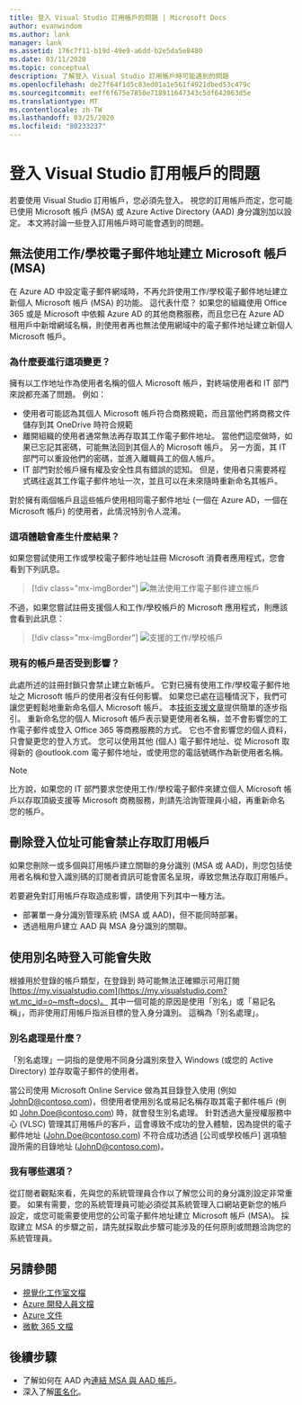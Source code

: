 ```yaml
---
title: 登入 Visual Studio 訂用帳戶的問題 | Microsoft Docs
author: evanwindom
ms.author: lank
manager: lank
ms.assetid: 176c7f11-b19d-49e9-a6dd-b2e5da5e8480
ms.date: 03/11/2020
ms.topic: conceptual
description: 了解登入 Visual Studio 訂用帳戶時可能遇到的問題
ms.openlocfilehash: de27f64f1d5c83ed01a1e561f4921dbed53c479c
ms.sourcegitcommit: eeff6f675e7850e718911647343c5df642063d5e
ms.translationtype: MT
ms.contentlocale: zh-TW
ms.lasthandoff: 03/25/2020
ms.locfileid: "80233237"
---
```

# <a name="issues-signing-in-to-visual-studio-subscriptions"></a>登入 Visual Studio 訂用帳戶的問題
若要使用 Visual Studio 訂用帳戶，您必須先登入。  視您的訂用帳戶而定，您可能已使用 Microsoft 帳戶 (MSA) 或 Azure Active Directory (AAD) 身分識別加以設定。  本文將討論一些登入訂用帳戶時可能會遇到的問題。

## <a name="microsoft-accounts-msa-cannot-be-created-using-workschool-email-addresses"></a>無法使用工作/學校電子郵件地址建立 Microsoft 帳戶 (MSA)
在 Azure AD 中設定電子郵件網域時，不再允許使用工作/學校電子郵件地址建立新個人 Microsoft 帳戶 (MSA) 的功能。 這代表什麼？ 如果您的組織使用 Office 365 或是 Microsoft 中依賴 Azure AD 的其他商務服務，而且您已在 Azure AD 租用戶中新增網域名稱，則使用者再也無法使用網域中的電子郵件地址建立新個人 Microsoft 帳戶。

### <a name="why-was-this-change-made"></a>為什麼要進行這項變更？
擁有以工作地址作為使用者名稱的個人 Microsoft 帳戶，對終端使用者和 IT 部門來說都充滿了問題。 例如：
- 使用者可能認為其個人 Microsoft 帳戶符合商務規範，而且當他們將商務文件儲存到其 OneDrive 時符合規範
- 離開組織的使用者通常無法再存取其工作電子郵件地址。 當他們這麼做時，如果已忘記其密碼，可能無法回到其個人的 Microsoft 帳戶。 另一方面，其 IT 部門可以重設他們的密碼，並進入離職員工的個人帳戶。
- IT 部門對於帳戶擁有權及安全性具有錯誤的認知。 但是，使用者只需要將程式碼往返其工作電子郵件地址一次，並且可以在未來隨時重新命名其帳戶。

對於擁有兩個帳戶且這些帳戶使用相同電子郵件地址 (一個在 Azure AD，一個在 Microsoft 帳戶) 的使用者，此情況特別令人混淆。

### <a name="what-does-this-experience-look-like"></a>這項體驗會產生什麼結果？
如果您嘗試使用工作或學校電子郵件地址註冊 Microsoft 消費者應用程式，您會看到下列訊息。

   > [!div class="mx-imgBorder"]
   > ![無法使用工作電子郵件建立帳戶](_img/sign-in-issues/cannot-use-work-email.png)

不過，如果您嘗試註冊支援個人和工作/學校帳戶的 Microsoft 應用程式，則應該會看到此訊息：

   > [!div class="mx-imgBorder"]
   > ![支援的工作/學校帳戶](_img/sign-in-issues/existing-account.png)

### <a name="are-existing-accounts-affected"></a>現有的帳戶是否受到影響？
此處所述的註冊封鎖只會禁止建立新帳戶。 它對已擁有使用工作/學校電子郵件地址之 Microsoft 帳戶的使用者沒有任何影響。 如果您已處在這種情況下，我們可讓您更輕鬆地重新命名個人 Microsoft 帳戶。 本[技術支援文章](https://windows.microsoft.com/en-US/Windows/rename-personal-microsoft-account)提供簡單的逐步指引。 重新命名您的個人 Microsoft 帳戶表示變更使用者名稱，並不會影響您的工作電子郵件或登入 Office 365 等商務服務的方式。 它也不會影響您的個人資料，只會變更您的登入方式。 您可以使用其他 (個人) 電子郵件地址、從 Microsoft 取得新的 @outlook.com 電子郵件地址，或使用您的電話號碼作為新使用者名稱。

> [!NOTE]
> 比方說，如果您的 IT 部門要求您使用工作/學校電子郵件來建立個人 Microsoft 帳戶以存取頂級支援等 Microsoft 商務服務，則請先洽詢管理員小組，再重新命名您的帳戶。

## <a name="deleting-a-sign-in-address-may-prevent-access-to-a-subscription"></a>刪除登入位址可能會禁止存取訂用帳戶
如果您刪除一或多個與訂用帳戶建立關聯的身分識別 (MSA 或 AAD)，則您包括使用者名稱和登入識別碼的訂閱者資訊可能會匿名呈現，導致您無法存取訂用帳戶。

若要避免對訂用帳戶存取造成影響，請使用下列其中一種方法。
- 部署單一身分識別管理系統 (MSA 或 AAD)，但不能同時部署。
- 透過租用戶建立 AAD 與 MSA 身分識別的關聯。

## <a name="signing-in-may-fail-when-using-aliases"></a>使用別名時登入可能會失敗
根據用於登錄的帳戶類型，在登錄到 時可能無法正確顯示可用訂閱[https://my.visualstudio.com](https://my.visualstudio.com?wt.mc_id=o~msft~docs)。 其中一個可能的原因是使用「別名」或「易記名稱」，而非使用訂用帳戶指派目標的登入身分識別。 這稱為「別名處理」。

### <a name="what-is-aliasing"></a>別名處理是什麼？
「別名處理」一詞指的是使用不同身分識別來登入 Windows (或您的 Active Directory) 並存取電子郵件的使用者。

當公司使用 Microsoft Online Service 做為其目錄登入使用 (例如 JohnD@contoso.com)，但使用者使用別名或易記名稱存取其電子郵件帳戶 (例如 John.Doe@contoso.com) 時，就會發生別名處理。 針對透過大量授權服務中心 (VLSC) 管理其訂用帳戶的客戶，這會導致不成功的登入體驗，因為提供的電子郵件地址 (John.Doe@contoso.com) 不符合成功透過 [公司或學校帳戶] 選項驗證所需的目錄地址 (JohnD@contoso.com)。

### <a name="what-options-do-i-have"></a>我有哪些選項？
從訂閱者觀點來看，先與您的系統管理員合作以了解您公司的身分識別設定非常重要。 如果有需要，您的系統管理員可能必須從其系統管理入口網站更新您的帳戶設定，或您可能需要使用您的公司電子郵件地址建立 Microsoft 帳戶 (MSA)。 採取建立 MSA 的步驟之前，請先就採取此步驟可能涉及的任何原則或問題洽詢您的系統管理員。 

## <a name="see-also"></a>另請參閱
- [視覺化工作室文檔](https://docs.microsoft.com/visualstudio/)
- [Azure 開發人員文檔](https://docs.microsoft.com/azure/devops/)
- [Azure 文件](https://docs.microsoft.com/azure/)
- [微軟 365 文檔](https://docs.microsoft.com/microsoft-365/)

## <a name="next-steps"></a>後續步驟
- 了解如何在 AAD 內[連結 MSA 與 AAD 帳戶](/azure/active-directory/b2b/add-users-administrator)。
- 深入了解[匿名化](anonymization.md)。
